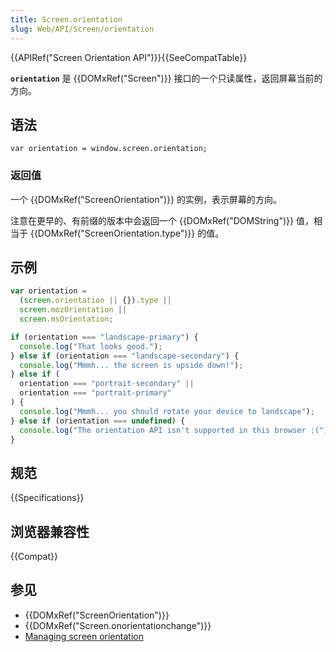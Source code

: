 ```yaml
---
title: Screen.orientation
slug: Web/API/Screen/orientation
---
```


{{APIRef("Screen Orientation API")}}{{SeeCompatTable}}

**`orientation`** 是 {{DOMxRef("Screen")}} 接口的一个只读属性，返回屏幕当前的方向。

## 语法

```plain
var orientation = window.screen.orientation;
```

### 返回值

一个 {{DOMxRef("ScreenOrientation")}} 的实例，表示屏幕的方向。

注意在更早的、有前缀的版本中会返回一个 {{DOMxRef("DOMString")}} 值，相当于 {{DOMxRef("ScreenOrientation.type")}} 的值。

## 示例

```js
var orientation =
  (screen.orientation || {}).type ||
  screen.mozOrientation ||
  screen.msOrientation;

if (orientation === "landscape-primary") {
  console.log("That looks good.");
} else if (orientation === "landscape-secondary") {
  console.log("Mmmh... the screen is upside down!");
} else if (
  orientation === "portrait-secondary" ||
  orientation === "portrait-primary"
) {
  console.log("Mmmh... you should rotate your device to landscape");
} else if (orientation === undefined) {
  console.log("The orientation API isn't supported in this browser :(");
}
```

## 规范

{{Specifications}}

## 浏览器兼容性

{{Compat}}

## 参见

- {{DOMxRef("ScreenOrientation")}}
- {{DOMxRef("Screen.onorientationchange")}}
- [Managing screen orientation](/zh-CN/docs/Managing_screen_orientation)
